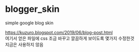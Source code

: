 # blogger_skin
simple google blog skin

https://kuzuro.blogspot.com/2019/06/blog-post.html  
여기서 얻은 파일에 css 조금 바꾸고 깔끔하게 보이도록 몇가지 수정한것  
지금은 사용하지 않음
